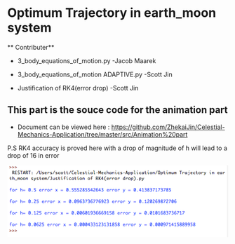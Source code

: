 # Optimum Trajectory in earth_moon system 

** Contributer**

* 3_body_equations_of_motion.py  -Jacob Maarek

* 3_body_equations_of_motion ADAPTIVE.py  -Scott Jin 

* Justification of RK4(error drop)  -Scott Jin 

## This part is the souce code for the animation part 

* Document can be viewed here : https://github.com/ZhekaiJin/Celestial-Mechanics-Application/tree/master/src/Animation%20part

P.S RK4 accuracy is proved here with a drop of magnitude of h will lead to a drop of 16 in error

![alt tag](https://github.com/ZhekaiJin/Celestial-Mechanics-Application/blob/master/src/Optimum%20Trajectory%20in%20earth_moon%20system/output-2.png)
